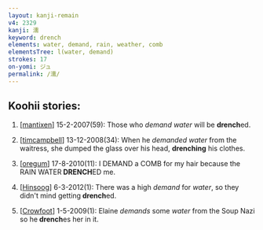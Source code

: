 ```yaml
---
layout: kanji-remain
v4: 2329
kanji: 濡
keyword: drench
elements: water, demand, rain, weather, comb
elementsTree: l(water, demand)
strokes: 17
on-yomi: ジュ
permalink: /濡/
---
```


## Koohii stories: 

1) [<a href="http://kanji.koohii.com/profile/mantixen">mantixen</a>] 15-2-2007(59): Those who <em>demand water</em> will be <strong>drench</strong>ed.

2) [<a href="http://kanji.koohii.com/profile/timcampbell">timcampbell</a>] 13-12-2008(34): When he <em>demanded</em> <em>water</em> from the waitress, she dumped the glass over his head, <strong>drenching</strong> his clothes.

3) [<a href="http://kanji.koohii.com/profile/oregum">oregum</a>] 17-8-2010(11): I DEMAND a COMB for my hair because the RAIN WATER<strong> DRENCH</strong>ED me.

4) [<a href="http://kanji.koohii.com/profile/Hinsoog">Hinsoog</a>] 6-3-2012(1): There was a high <em>demand</em> for <em>water</em>, so they didn&#039;t mind getting<strong> drench</strong>ed.

5) [<a href="http://kanji.koohii.com/profile/Crowfoot">Crowfoot</a>] 1-5-2009(1): Elaine <em>demands</em> some <em>water</em> from the Soup Nazi so he<strong> drench</strong>es her in it.

